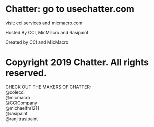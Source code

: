 # Chatter: go to usechatter.com


visit: cci.services and micmacro.com <br>

Hosted By CCI, MicMacro and Rasipaint <br>

Created by CCI and MicMacro <br>

# Copyright 2019 Chatter. All rights reserved.

CHECK OUT THE MAKERS OF CHATTER:
<br>
@colecci <br>
@micmacro <br>
@CCICompany <br>
@michaelfm1211 <br>
@rasipaint <br>
@ranjitrasipaint <br>
